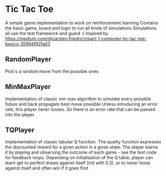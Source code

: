 # Tic Tac Toe
A simple game implementation to work on reinforcement learning
Contains the basic game, board and logic to run all kinds of simulations
Simulations all use the test framework and guard :)
Inspired by https://medium.com/@carsten.friedrich/part-1-computer-tic-tac-toe-basics-35964f92fa03

## RandomPlayer
Pick's a random move from the possible ones

## MinMaxPlayer
Implementation of classic min max algorithm to simulate every possible future and back propagate best move possible
Unless introducing an error rate, this player never looses.
So there is an error rate that can be passed into the player

## TQPlayer
Implementation of classic tabular Q function. The quality function expresses the discounted reward for a given action in a given state.
The player learns it by playing and observing the outcome of each game - see the test code for feedback loops.
Depending on initialisation of the Q table,  player can learn get to perfect draws against itself (init with 0.3), or to never loose against itself and often win if it goes first
